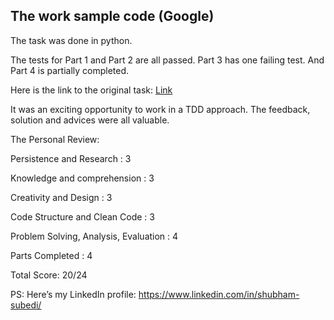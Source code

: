 ## The work sample code (Google)

The task was done in python. 

The tests for Part 1 and Part 2 are all passed. Part 3 has one failing test. And Part 4 is partially completed. 


Here is the link to the original task: [Link](https://brightnetwork.egnyte.com/dl/Ccqp0U5oG7/?utm_campaign=12482255_Internship%20Experience%20UK%2021%20-%20Tech%20-%20work%20sample%20instructions&utm_medium=email&utm_source=dotmailer&user_d_id=513261&dm_i=1W0B,7FJDB,66U936,U6WYT,1)

It was an exciting opportunity to work in a TDD approach. The feedback, solution and advices were all valuable. 

The Personal Review:

Persistence and Research : 3

Knowledge and comprehension : 3

Creativity and Design : 3

Code Structure and Clean Code : 3

Problem Solving, Analysis, Evaluation : 4

Parts Completed : 4

Total Score: 20/24


PS: Here’s my LinkedIn profile: https://www.linkedin.com/in/shubham-subedi/ 